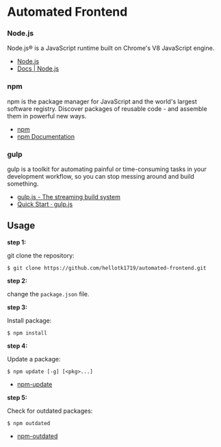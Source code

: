 # Automated Frontend

### Node.js

Node.js® is a JavaScript runtime built on Chrome's V8 JavaScript engine.

* [Node.js](https://nodejs.org/)
* [Docs | Node.js](https://nodejs.org/en/docs/)

### npm

npm is the package manager for JavaScript and the world's largest software registry. Discover packages of reusable code - and assemble them in powerful new ways.

* [npm](https://www.npmjs.com/)
* [npm Documentation](https://docs.npmjs.com/)

### gulp

gulp is a toolkit for automating painful or time-consuming tasks in your development workflow, so you can stop messing around and build something.

* [gulp.js - The streaming build system](https://gulpjs.com/)
* [Quick Start · gulp.js](https://gulpjs.com/docs/en/getting-started/quick-start)

## Usage

**step 1:**

git clone the repository:

```
$ git clone https://github.com/hellotk1719/automated-frontend.git
```

**step 2:**

change the `package.json` file.

**step 3:**

Install package:

```
$ npm install
```

**step 4:**

Update a package:

```
$ npm update [-g] [<pkg>...]
```

* [npm-update](https://docs.npmjs.com/cli/update.html)

**step 5:**

Check for outdated packages:

```
$ npm outdated
```

* [npm-outdated](https://docs.npmjs.com/cli/outdated.html)
